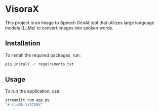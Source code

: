 # VisoraX

This project is an Image to Speech GenAI tool that utilizes large language models (LLMs) to convert images into spoken words.

## Installation

To install the required packages, run:

```bash
pip install -r requirements.txt
```

## Usage

To run the application, use:

```bash
streamlit run app.py
"# LlaMA-ViSIONX" 
